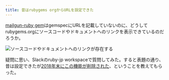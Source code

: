 ```yaml
---
title: 昔はrubygems orgからURLを設定できた
---
```

[mailgun-ruby gem](https://rubygems.org/gems/mailgun-ruby)はgemspecにURLを記載していないのに、どうしてrubygems.orgにソースコードやドキュメントへのリンクを表示できているのだろうか。

![](https://lh3.googleusercontent.com/docs/ADP-6oEGDQpFwUoQd7dGNnCvINZ1mCCU7Cy-CsfB9IV1ukbn26zoWVjjgcnD9uA1TVBnuy_XzOW48Pd2csc3rCv6RLwrIQPlPx1sXy9mwE6WgrHdi5nL16Y6q3fLcanjHEl7i3yZvU-v_4jGw7l0Grt8lhQgBAOxyeK2zCIZTAVCNa4eLBI9K_KhRitMv78nfHoKIm7k2ljrkc6cN-RhnJji9MnEW7GSbROrXqvIgcp8wxqOBduoq5vgypm8JexmSxRh0UEJG9yD04kbSOtBOflttHjpWMBukSCA6V-bFX0XXzS0_6IRZEOL6ULAj19N8BOGyz8o0r0s935Jfjx3OZpcO1RZKGQAdNOTeHNS8QeUzxOUTc17wDGjq6lbpHcczHc7FZk-vITjpkmyVZ2mkIHgmyWhScO5I7kXqaaPG9E3KYw9MpaUgdakTkDKkJAKCPQgVE9ZO68dYFvhMHvoU_PaQv6hUmSSO-Ocsb19vMt-A40XHYuu30mjWMQFSsSjxw7lfZDrMP0v48eTgkilruFuV5C__XeyRRU4dviTvBc6UVfmnSNioO7lBZ4jdB-b5cRSAGM5o7YgPNRAPAhntB_9-KSj-yEtxDTnu0B0I-wIImKMiiip2K_SeTWiUkMVGEwFCi0MkIuyqP7IV1bGiN7ACLyYQql4CHoTE1NCT7NJH6uIa41MynsWi9owOveHSa_HJtK5h4o6hcLpMpY-fvzwc8m0ZqJpzWUevGBzHq-_6lRUV7xWwccdt1CIKY4ONDcQIFV4AErLTNi1NnEEG5mPZXu3Lrk1oBNqeDecD9x0o2pSGhybWR0PYHCfksM9iKrM4OnqlT9lnedNYYOTTQ0GZxcgAQLaWN7-hs_GdonaMGKN8OxfD2664BoH-phAnBviXBhPv1I_73JaoV7xBgiF0yi40fIgcaH9UpeUzzXllECEP0BxcDV66rKMjcBN96ebUrJaLB5TRoNmdo6A5hQEhcslRFgGlBPK71z7CFH4aohaW-ALQp8dCvrnmg9zfYNubEmbkKtsKLnm9BwPFWL4cS5FcILXTbhvHAJ0Sv2CSfMNqAPgDFueN64M0ZbBJlS66ESolRma8Zzz_T3zelIE6-o1r0RdrErX6MIkAXAzoUH6huQV2ESzrrV5AkOWXEeagO_CJwlg3COg72MQqF8s6GaLwihIDcIgblkWMWZZVfM3p7PBt5pepmxKGMSJZB8sBgogbFwJZhMpOVWimA3TfkFvzL0Tu2xsUQ9buP5C4Ikc2GNf "ソースコードやドキュメントへのリンクが存在する")

疑問に思い、Slackのruby-jp workspaceで質問してみた。すると表題の通り、昔は設定できたが[2018年末にこの機能が削除された](https://github.com/rubygems/rubygems.org/pull/1815)、ということを教えてもらった。
